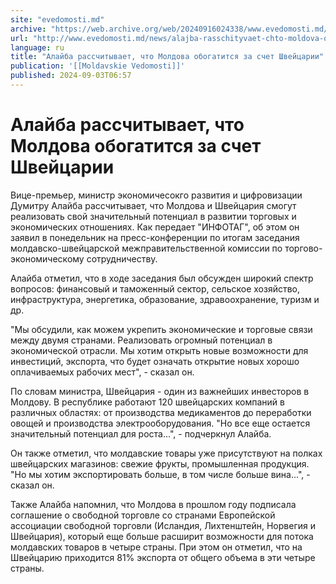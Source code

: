```yaml
---
site: "evedomosti.md"
archive: "https://web.archive.org/web/20240916024338/www.evedomosti.md/news/alajba-rasschityvaet-chto-moldova-obogatitsya-za-schet-shvej"
url: "http://www.evedomosti.md/news/alajba-rasschityvaet-chto-moldova-obogatitsya-za-schet-shvej"
language: ru
title: "Алайба рассчитывает, что Молдова обогатится за счет Швейцарии"
publication: '[[Moldavskie Vedomosti]]'
published: 2024-09-03T06:57
---
```


# Алайба рассчитывает, что Молдова обогатится за счет Швейцарии

Вице-премьер, министр экономичесокго развития и цифровизации Думитру Алайба рассчитывает, что Молдова и Швейцария смогут реализовать свой значительный потенциал в развитии торговых и экономических отношениях. Как передает "ИНФОТАГ", об этом он заявил в понедельник на пресс-конференции по итогам заседания молдавско-швейцарской межправительственной комиссии по торгово-экономическому сотрудничеству.

Алайба отметил, что в ходе заседания был обсужден широкий спектр вопросов: финансовый и таможенный сектор, сельское хозяйство, инфраструктура, энергетика, образование, здравоохранение, туризм и др.

"Мы обсудили, как можем укрепить экономические и торговые связи между двумя странами. Реализовать огромный потенциал в экономической отрасли. Мы хотим открыть новые возможности для инвестиций, экспорта, что будет означать открытие новых хорошо оплачиваемых рабочих мест", - сказал он.

По словам министра, Швейцария - один из важнейших инвесторов в Молдову. В республике работают 120 швейцарских компаний в различных областях: от производства медикаментов до переработки овощей и производства электрооборудования. "Но все еще остается значительный потенциал для роста...", - подчеркнул Алайба.

Он также отметил, что молдавские товары уже присутствуют на полках швейцарских магазинов: свежие фрукты, промышленная продукция. "Но мы хотим экспортировать больше, в том числе больше вина...", - сказал он.

Также Алайба напомнил, что Молдова в прошлом году подписала соглашение о свободной торговле со странами Европейской ассоциации свободной торговли (Исландия, Лихтенштейн, Норвегия и Швейцария), который еще больше расширит возможности для потока молдавских товаров в четыре страны. При этом он отметил, что на Швейцарию приходится 81% экспорта от общего объема в эти четыре страны.